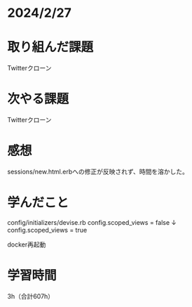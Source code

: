 # 2024/2/27
# 取り組んだ課題
Twitterクローン

# 次やる課題
Twitterクローン

# 感想
sessions/new.html.erbへの修正が反映されず、時間を溶かした。

# 学んだこと
config/initializers/devise.rb
config.scoped_views = false
↓
config.scoped_views = true

docker再起動


# 学習時間
3h（合計607h）
